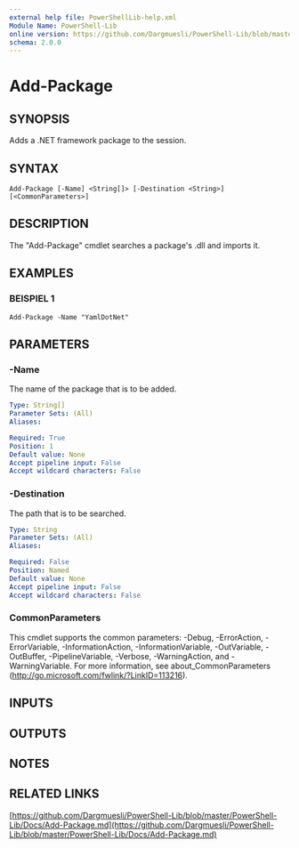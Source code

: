 ```yaml
---
external help file: PowerShellLib-help.xml
Module Name: PowerShell-Lib
online version: https://github.com/Dargmuesli/PowerShell-Lib/blob/master/PowerShell-Lib/Docs/Add-Package.md
schema: 2.0.0
---
```


# Add-Package

## SYNOPSIS
Adds a .NET framework package to the session.

## SYNTAX

```
Add-Package [-Name] <String[]> [-Destination <String>] [<CommonParameters>]
```

## DESCRIPTION
The "Add-Package" cmdlet searches a package's .dll and imports it.

## EXAMPLES

### BEISPIEL 1
```
Add-Package -Name "YamlDotNet"
```

## PARAMETERS

### -Name
The name of the package that is to be added.

```yaml
Type: String[]
Parameter Sets: (All)
Aliases:

Required: True
Position: 1
Default value: None
Accept pipeline input: False
Accept wildcard characters: False
```

### -Destination
The path that is to be searched.

```yaml
Type: String
Parameter Sets: (All)
Aliases:

Required: False
Position: Named
Default value: None
Accept pipeline input: False
Accept wildcard characters: False
```

### CommonParameters
This cmdlet supports the common parameters: -Debug, -ErrorAction, -ErrorVariable, -InformationAction, -InformationVariable, -OutVariable, -OutBuffer, -PipelineVariable, -Verbose, -WarningAction, and -WarningVariable.
For more information, see about_CommonParameters (http://go.microsoft.com/fwlink/?LinkID=113216).

## INPUTS

## OUTPUTS

## NOTES

## RELATED LINKS

[https://github.com/Dargmuesli/PowerShell-Lib/blob/master/PowerShell-Lib/Docs/Add-Package.md](https://github.com/Dargmuesli/PowerShell-Lib/blob/master/PowerShell-Lib/Docs/Add-Package.md)

